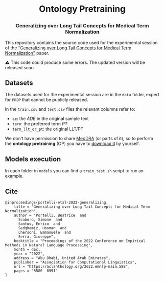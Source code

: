 <h1 align="center"> <p>Ontology Pretraining</p></h1>
<h3 align="center"> Generalizing over Long Tail Concepts for Medical Term Normalization </h3>


This repository contains the source code used for the experimental session of the ["Generalizing over Long Tail Concepts for Medical Term Normalization"](https://aclanthology.org/2022.emnlp-main.588/) paper.

⚠️ This code could produce some errors. The updated version will be released soon.

## Datasets

The datasets used for the experimental session are in the 
`data` folder, expert for `PROP` that cannot be publicly released.

In the `train.csv` and `test.csv` files the relevant columns refer to:

* `ae`: the *ADE* in the original sample text
* `term`: the preferred term *PT*
* `term_llt_or_pt`: the original LLT/PT

We don't have permission to share [MedDRA](https://www.meddra.org)
(or parts of it), so to perform the **ontology pretraining** (OP)
you have to [download it](https://www.meddra.org/subscription/process)
by yourself.

## Models execution

In each folder in `models` you can find a `train_test.sh` script to run an example.


## Cite

```
@inproceedings{portelli-etal-2022-generalizing,
    title = "Generalizing over Long Tail Concepts for Medical Term Normalization",
    author = "Portelli, Beatrice  and
      Scaboro, Simone  and
      Santus, Enrico  and
      Sedghamiz, Hooman  and
      Chersoni, Emmanuele  and
      Serra, Giuseppe",
    booktitle = "Proceedings of the 2022 Conference on Empirical Methods in Natural Language Processing",
    month = dec,
    year = "2022",
    address = "Abu Dhabi, United Arab Emirates",
    publisher = "Association for Computational Linguistics",
    url = "https://aclanthology.org/2022.emnlp-main.588",
    pages = "8580--8591"
}
```
